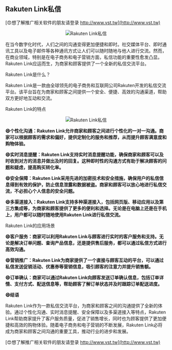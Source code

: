 ## **Rakuten Link私信**

[😍想了解推广相关软件的朋友请登录 http://www.vst.tw](http://www.vst.tw)

 <center><img src="https://vst.tw/MP4/tuiguang/png/3.png" alt="Rakuten Link私信"></center>

在当今数字化时代，人们之间的沟通变得更加便捷和即时。社交媒体平台、即时通讯工具以及电子邮件等各种通讯方式让人们可以随时随地与他人进行交流。然而，在商业领域，特别是在电子商务和电子营销方面，私信功能的重要性愈发凸显。Rakuten Link应运而生，为商家和顾客提供了一个全新的私信交流平台。

Rakuten Link是什么？

Rakuten Link是一款由全球领先的电子商务和互联网公司Rakuten开发的私信交流平台。该平台旨在为商家和顾客之间提供一个安全、便捷、高效的沟通渠道，帮助双方更好地互动和交流。

Rakuten Link的特点

 <center><img src="https://vst.tw/MP4/tuiguang/png/7.png" alt="Rakuten Link私信"></center>

**😄个性化沟通：Rakuten Link允许商家和顾客之间进行个性化的一对一沟通。商家可以根据顾客的需求和偏好，提供定制化的服务和推荐，从而提升顾客满意度和购物体验。**

**😄实时消息提醒：Rakuten Link支持实时消息提醒功能，确保商家和顾客可以及时收到对方的消息并做出及时的回复。这种即时性的沟通方式有助于解决顾客的问题和疑虑，提高购买转化率。**

**😄安全保障：Rakuten Link采用先进的加密技术和安全措施，确保用户的私信信息得到有效的保护，防止信息泄露和数据被盗。商家和顾客可以放心地进行私信交流，不必担心个人信息的安全问题。**

**😄多渠道接入：Rakuten Link支持多种渠道接入，包括网页版、移动应用以及第三方集成等，为商家和顾客提供了更多的便利和选择。无论是在电脑上还是在手机上，用户都可以随时随地使用Rakuten Link进行私信交流。**

Rakuten Link的应用场景

**😄客户服务：商家可以利用Rakuten Link与顾客进行实时的客户服务和支持。无论是解决订单问题、查询产品信息，还是提供售后服务，都可以通过私信方式进行高效沟通。**

**😄营销推广：Rakuten Link为商家提供了一个直接与顾客互动的平台，可以通过私信发送促销活动、优惠券等营销信息，吸引顾客的注意力并提升销售额。**

**😄订单确认：商家可以通过Rakuten Link向顾客发送订单确认信息，包括订单详情、支付方式、配送信息等，帮助顾客了解订单状态并及时跟踪订单配送进度。**

**😄结语**

Rakuten Link作为一款私信交流平台，为商家和顾客之间的沟通提供了全新的体验。通过个性化沟通、实时消息提醒、安全保障以及多渠道接入等特点，Rakuten Link帮助商家提升了客户服务质量，促进了销售增长，同时也为顾客提供了更加便捷和高效的购物体验。随着电子商务和电子营销的不断发展，Rakuten Link必将成为商家和顾客之间沟通的重要工具，推动行业的进步和发展。

[😍想了解推广相关软件的朋友请登录 http://www.vst.tw](http://www.vst.tw)



